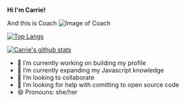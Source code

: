 **Hi I'm Carrie!**

And this is Coach
![Image of Coach](https://github.com/carrie-murchison/carrie-murchison/IMG_2285.HEIC)


[![Top Langs](https://github-readme-stats.vercel.app/api/top-langs/?username=carrie-murchison)](https://github.com/anuraghazra/github-readme-stats)

[![Carrie's github stats](https://github-readme-stats.vercel.app/api?username=carrie-murchison)](https://github.com/anuraghazra/github-readme-stats)


- 🔭 I’m currently working on building my profile
- 🌱 I’m currently expanding my Javascript knowledge
- 👯 I’m looking to collaborate 
- 🤔 I’m looking for help with comitting to open source code
- 😄 Pronouns: she/her


